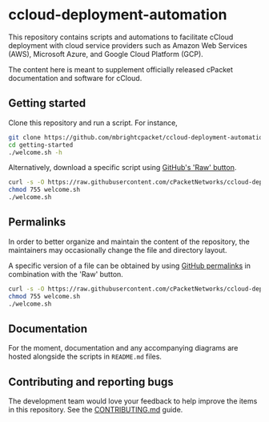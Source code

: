 # ccloud-deployment-automation

This repository contains scripts and automations to facilitate cCloud deployment with cloud service providers such as Amazon Web Services (AWS), Microsoft Azure, and Google Cloud Platform (GCP).

The content here is meant to supplement officially released cPacket documentation and software for cCloud.

## Getting started

Clone this repository and run a script.
For instance,

```bash
git clone https://github.com/mbrightcpacket/ccloud-deployment-automation
cd getting-started
./welcome.sh -h
```

Alternatively, download a specific script using [GitHub's 'Raw' button][raw].

```bash
curl -s -O https://raw.githubusercontent.com/cPacketNetworks/ccloud-deployment-automation/main/getting-started/welcome.sh
chmod 755 welcome.sh
./welcome.sh
```

## Permalinks

In order to better organize and maintain the content of the repository, the maintainers may occasionally change the file and directory layout.

A specific version of a file can be obtained by using [GitHub permalinks][permalinks] in combination with the 'Raw' button.

```bash
curl -s -O https://raw.githubusercontent.com/cPacketNetworks/ccloud-deployment-automation/25fc43614d65fcf8f038da7a14ab929ca0beb7ee/getting-started/welcome.sh
chmod 755 welcome.sh
./welcome.sh
```

## Documentation

For the moment, documentation and any accompanying diagrams are hosted alongside the scripts in `README.md` files.

## Contributing and reporting bugs

The development team would love your feedback to help improve the items in this repository.
See the [CONTRIBUTING.md](/CONTRIBUTING.md) guide.

[raw]: https://docs.github.com/en/repositories/working-with-files/using-files/viewing-a-file
[permalinks]: https://docs.github.com/en/repositories/working-with-files/using-files/getting-permanent-links-to-files
